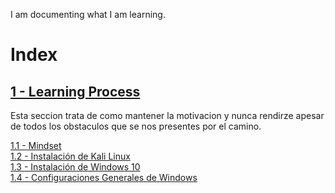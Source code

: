 I am documenting what I am learning.

# Index
## [1 - Learning Process](Learning%20Process)
Esta seccion trata de como mantener la motivacion y nunca rendirze apesar de todos los obstaculos que se nos presentes por el camino.

  [1.1 - Mindset](Learning%20Process/1.%20Mindset.md)  
  [1.2 - Instalación de Kali Linux](https://youtu.be/RRrwG2AMcKo)  
  [1.3 - Instalación de Windows 10](https://youtu.be/vET-9-dqraM)  
  [1.4 - Configuraciones Generales de Windows](https://youtu.be/bCDvlfHMJ_o)
